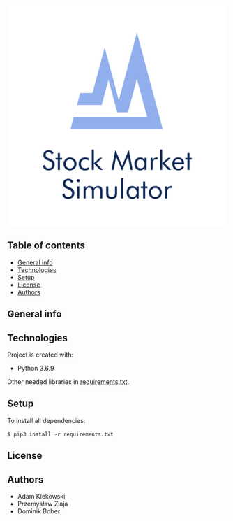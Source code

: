![Logo](logo.png)

## Table of contents
* [General info](#general-info)
* [Technologies](#technologies)
* [Setup](#setup)
* [License](#license)
* [Authors](#authors)

## General info

## Technologies
Project is created with:
* Python 3.6.9

Other needed libraries in [requirements.txt](./requirements.txt).

## Setup
To install all dependencies:
```
$ pip3 install -r requirements.txt
```

## License

## Authors
* Adam Klekowski
* Przemysław Ziaja
* Dominik Bober
